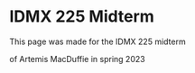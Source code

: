 # IDMX 225 Midterm

This page was made for the IDMX 225 midterm

of Artemis MacDuffie in spring 2023
